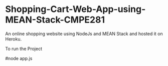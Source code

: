 # Shopping-Cart-Web-App-using-MEAN-Stack-CMPE281
An online shopping website using NodeJs and MEAN Stack and hosted it on Heroku.

To run the Project

#node app.js
